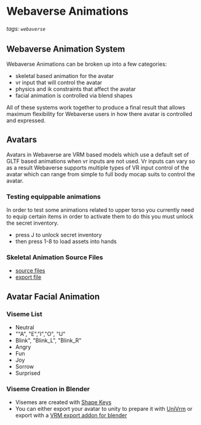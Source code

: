 # Webaverse Animations

###### tags: `webaverse`

## Webaverse Animation System 

Webaverse Animations can be broken up into a few categories: 
* skeletal based animation for the avatar 
* vr input that will control the avatar 
* physics and ik constraints that affect the avatar 
* facial animation is controlled via blend shapes

All of these systems work together to produce a final result that allows maximum flexibility for Webaverse users in how there avatar is controlled and expressed. 

## Avatars 
Avatars in Webaverse are VRM based models which use a default set of GLTF based animations when vr inputs are not used. Vr inputs can vary so as a result Webaverse supports multiple types of VR input control of the avatar which can range from simple to full body mocap suits to control the avatar. 

### Testing equippable animations
In order to test some animations related to upper torso you currently need to equip certain items in order to activate them to do this you must unlock the secret inventory.
* press J to unlock secret inventory
* then press 1-8 to load assets into hands

### Skeletal Animation Source Files 
* [source files](https://drive.google.com/file/d/1xebv88vV396KL5Co8VViNCzxSpYRNS8r/view?usp=sharing﻿)
* [export file](https://drive.google.com/file/d/1ay0eMjCkTa8xia2We8Ptve-rkgLsCadr/view?usp=sharing)
## Avatar Facial Animation 

### Viseme List 
* Neutral
* ""A", "E","I","O", "U"
* Blink", "Blink_L", "Blink_R"
* Angry
* Fun
* Joy
* Sorrow
* Surprised

### Viseme Creation in Blender 
* Visemes are created with [Shape Keys](https://docs.blender.org/manual/en/latest/animation/shape_keys/introduction.html) 
* You can either export your avatar to unity to prepare it with [UniVrm](https://vrm.dev/en/docs/univrm/install/univrm_install/) or export with a [VRM export addon for blender](https://github.com/saturday06/VRM_Addon_for_Blender) 

